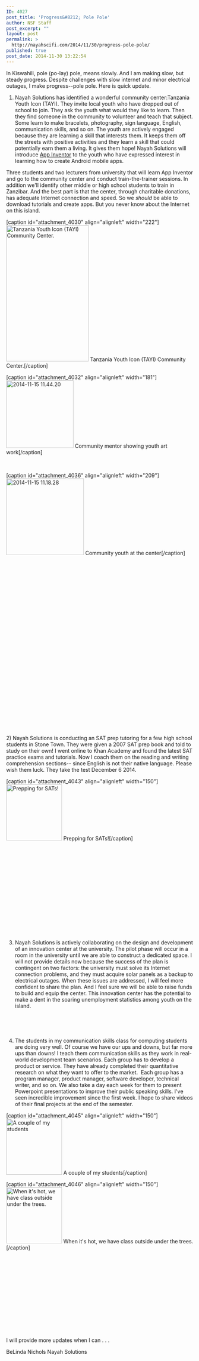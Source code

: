 ```yaml
---
ID: 4027
post_title: 'Progress&#8212; Pole Pole'
author: NSF Staff
post_excerpt: ""
layout: post
permalink: >
  http://nayahscifi.com/2014/11/30/progress-pole-pole/
published: true
post_date: 2014-11-30 13:22:54
---
```

In Kiswahili, pole (po-lay) pole, means slowly. And I am making slow, but steady progress. Despite challenges with slow internet and minor electrical outages, I make progress--pole pole. Here is quick update.

1) Nayah Solutions has identified a wonderful community center:Tanzania Youth Icon (TAYI). They invite local youth who have dropped out of school to join. They ask the youth what would they like to learn. Then they find someone in the community to volunteer and teach that subject. Some learn to make bracelets, photography, sign language, English, communication skills, and so on. The youth are actively engaged because they are learning a skill that interests them. It keeps them off the streets with positive activities and they learn a skill that could potentially earn them a living. It gives them hope! Nayah Solutions will introduce <a href="http://appinventor.mit.edu/explore/">App Inventor</a> to the youth who have expressed interest in learning how to create Android mobile apps.

Three students and two lecturers from university that will learn App Inventor and go to the community center and conduct train-the-trainer sessions. In addition we'll identify other middle or high school students to train in Zanzibar. And the best part is that the center, through charitable donations, has adequate Internet connection and speed. So we <em>should</em> be able to download tutorials and create apps. But you never know about the Internet on this island.

[caption id="attachment_4030" align="alignleft" width="222"]<a href="http://nayahsolutions.org/wp-content/uploads/2014/11/2014-11-15-11.45.27.jpg"><img class="wp-image-4030" src="http://nayahsolutions.org/wp-content/uploads/2014/11/2014-11-15-11.45.27-150x150.jpg" alt="Tanzania Youth Icon (TAYI) Community Center." width="222" height="365" /></a> Tanzania Youth Icon (TAYI) Community Center.[/caption]

[caption id="attachment_4032" align="alignleft" width="181"]<a href="http://nayahsolutions.org/wp-content/uploads/2014/11/2014-11-15-11.44.20.jpg"><img class="wp-image-4032" src="http://nayahsolutions.org/wp-content/uploads/2014/11/2014-11-15-11.44.20-150x150.jpg" alt="2014-11-15 11.44.20" width="181" height="181" /></a> Community mentor showing youth art work[/caption]

&nbsp;

[caption id="attachment_4036" align="alignleft" width="209"]<img class="wp-image-4036" src="http://nayahsolutions.org/wp-content/uploads/2014/11/2014-11-15-11.18.28-150x150.jpg" alt="2014-11-15 11.18.28" width="209" height="205" /> Community youth at the center[/caption]

&nbsp;

&nbsp;

&nbsp;

&nbsp;

&nbsp;

&nbsp;

&nbsp;

&nbsp;

&nbsp;

&nbsp;

&nbsp;

&nbsp;

&nbsp;

&nbsp;

&nbsp;
<p style="text-align: left;">2) Nayah Solutions is conducting an SAT prep tutoring for a few high school students in Stone Town. They were given a 2007 SAT prep book and told to study on their own! I went online to Khan Academy and found the latest SAT practice exams and tutorials. Now I coach them on the reading and writing comprehension sections-- since English is not their native language. Please wish them luck. They take the test December 6 2014.</p>


[caption id="attachment_4043" align="alignleft" width="150"]<a href="http://nayahsolutions.org/wp-content/uploads/2014/11/2014-11-30-13.41.46.jpg"><img class="size-thumbnail wp-image-4043" src="http://nayahsolutions.org/wp-content/uploads/2014/11/2014-11-30-13.41.46-150x150.jpg" alt="Prepping for SATs!" width="150" height="150" /></a> Prepping for SATs![/caption]

&nbsp;

&nbsp;

&nbsp;

&nbsp;

&nbsp;

&nbsp;

&nbsp;

&nbsp;

3) Nayah Solutions is actively collaborating on the design and development of an innovation center at the university. The pilot phase will occur in a room in the university until we are able to construct a dedicated space. I will not provide details now because the success of the plan is contingent on two factors: the university must solve its Internet connection problems, and they must acquire solar panels as a backup to electrical outages. When these issues are addressed, I will feel more confident to share the plan. And I feel sure we will be able to raise funds to build and equip the center. This innovation center has the potential to make a dent in the soaring unemployment statistics among youth on the island.

&nbsp;

&nbsp;

4) The students in my communication skills class for computing students are doing very well. Of course we have our ups and downs, but far more ups than downs! I teach them communication skills as they work in real-world development team scenarios. Each group has to develop a product or service. They have already completed their quantitative research on what they want to offer to the market.  Each group has a program manager, product manager, software developer, technical writer, and so on. We also take a day each week for them to present Powerpoint presentations to improve their public speaking skills. I've seen incredible improvement since the first week. I hope to share videos of their final projects at the end of the semester.

[caption id="attachment_4045" align="alignleft" width="150"]<a href="http://nayahsolutions.org/wp-content/uploads/2014/11/2014-11-11-11.35.43.jpg"><img class="size-thumbnail wp-image-4045" src="http://nayahsolutions.org/wp-content/uploads/2014/11/2014-11-11-11.35.43-150x150.jpg" alt="A couple of my students" width="150" height="150" /></a> A couple of my students[/caption]

[caption id="attachment_4046" align="alignleft" width="150"]<a href="http://nayahsolutions.org/wp-content/uploads/2014/11/2014-11-12-10.04.44.jpg"><img class="size-thumbnail wp-image-4046" src="http://nayahsolutions.org/wp-content/uploads/2014/11/2014-11-12-10.04.44-150x150.jpg" alt="When it's hot, we have class outside under the trees." width="150" height="150" /></a> When it's hot, we have class outside under the trees.[/caption]

&nbsp;

&nbsp;

&nbsp;

&nbsp;

&nbsp;

&nbsp;

&nbsp;

I will provide more updates when I can . . .

BeLinda Nichols
Nayah Solutions